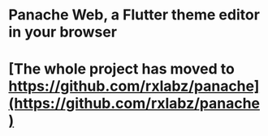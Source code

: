 # Panache Web, a Flutter theme editor in your browser

# [The whole project has moved to https://github.com/rxlabz/panache](https://github.com/rxlabz/panache)

